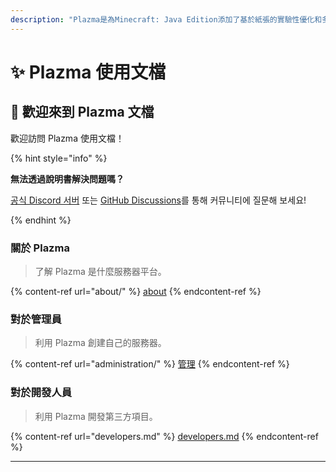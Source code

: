 ```yaml
---
description: "Plazma是為Minecraft: Java Edition添加了基於紙張的實驗性優化和多種遊戲機制定制功能的開源服務器平台。"
---
```


# ✨ Plazma 使用文檔

## 👋 歡迎來到 Plazma 文檔

歡迎訪問 Plazma 使用文檔！

{% hint style="info" %}

**無法透過說明書解決問題嗎？**

[공식 Discord 서버](https://discord.gg/MmfC52K8A8) 또는 [GitHub Discussions](https://github.com/PlazmaMC/PlazmaBukkit/discussions)를 통해 커뮤니티에 질문해 보세요!

{% endhint %}

### 關於 Plazma

> 了解 Plazma 是什麼服務器平台。

{% content-ref url="about/" %}
[about](about/)
{% endcontent-ref %}

### 對於管理員

> 利用 Plazma 創建自己的服務器。

{% content-ref url="administration/" %}
[管理](administration/)
{% endcontent-ref %}

### 對於開發人員

> 利用 Plazma 開發第三方項目。

{% content-ref url="developers.md" %}
[developers.md](developers.md)
{% endcontent-ref %}

***
